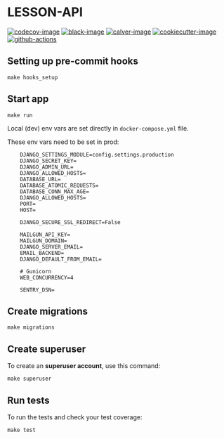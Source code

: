 # LESSON-API

[![codecov-image]][codecov]
[![black-image]][black]
[![calver-image]][calver]
[![cookiecutter-image]][cookiecutter]
[![github-actions]][github-status]


## Setting up pre-commit hooks

    make hooks_setup

## Start app

    make run

Local (dev) env vars are set directly in `docker-compose.yml` file.

These env vars need to be set in prod:
```
    DJANGO_SETTINGS_MODULE=config.settings.production
    DJANGO_SECRET_KEY=
    DJANGO_ADMIN_URL=
    DJANGO_ALLOWED_HOSTS=
    DATABASE_URL=
    DATABASE_ATOMIC_REQUESTS=
    DATABASE_CONN_MAX_AGE=
    DJANGO_ALLOWED_HOSTS=
    PORT=
    HOST=

    DJANGO_SECURE_SSL_REDIRECT=False

    MAILGUN_API_KEY=
    MAILGUN_DOMAIN=
    DJANGO_SERVER_EMAIL=
    EMAIL_BACKEND=
    DJANGO_DEFAULT_FROM_EMAIL=

    # Gunicorn
    WEB_CONCURRENCY=4

    SENTRY_DSN=
```

## Create migrations

    make migrations

## Create superuser

To create an **superuser account**, use this command:

    make superuser

## Run tests

To run the tests and check your test coverage:

    make test 

[github-actions]: https://github.com/monterail/monterail-elearning/workflows/CD%20lesson-api/badge.svg
[github-status]: https://github.com/monterail/monterail-elearning/actions

[codecov-image]: https://codecov.io/gh/monterail/monterail-elearning/branch/master/graph/badge.svg?token=3MKHOIRYBY
[codecov]: https://codecov.io/gh/monterail/monterail-elearning

[black-image]: https://img.shields.io/badge/code%20style-black-000000.svg
[black]: https://github.com/psf/black

[calver-image]: https://img.shields.io/badge/Versioning%20strategy-CalVer-5FBB1C.svg
[calver]: https://calver.org

[cookiecutter-image]: https://img.shields.io/badge/built%20with-Cookiecutter%20Django-ff69b4.svg
[cookiecutter]: https://github.com/monterail/monterail-elearning
